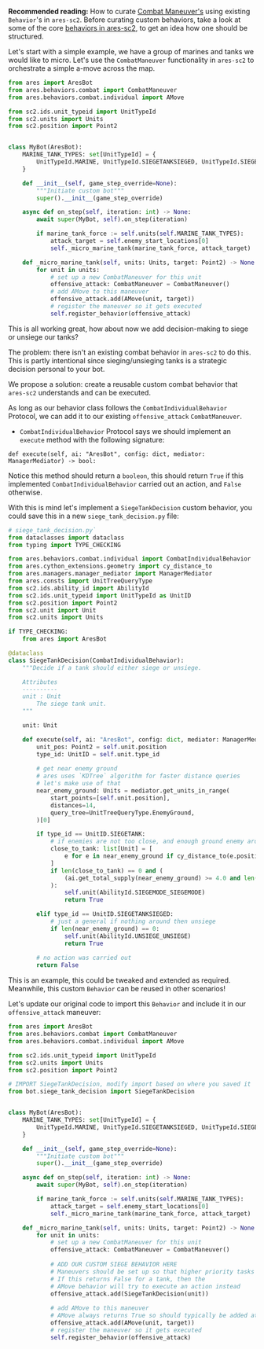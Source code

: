 <b>Recommended reading:</b> How to curate [Combat Maneuver's](./combat_maneuver_example.md) using
existing `Behavior`'s in `ares-sc2`.
Before curating custom behaviors, take a look at some of the 
core [behaviors in ares-sc2](https://github.com/AresSC2/ares-sc2/tree/main/src/ares/behaviors), to get an idea
how one should be structured.

Let's start with a simple example, we have a group of marines and tanks we would like to micro.
Let's use the `CombatManeuver` functionality in `ares-sc2` to orchestrate a simple a-move across the
map.

```python
from ares import AresBot
from ares.behaviors.combat import CombatManeuver
from ares.behaviors.combat.individual import AMove

from sc2.ids.unit_typeid import UnitTypeId
from sc2.units import Units
from sc2.position import Point2


class MyBot(AresBot):
    MARINE_TANK_TYPES: set[UnitTypeId] = {
        UnitTypeId.MARINE, UnitTypeId.SIEGETANKSIEGED, UnitTypeId.SIEGETANK
    }

    def __init__(self, game_step_override=None):
        """Initiate custom bot"""
        super().__init__(game_step_override)

    async def on_step(self, iteration: int) -> None:
        await super(MyBot, self).on_step(iteration)

        if marine_tank_force := self.units(self.MARINE_TANK_TYPES):
            attack_target = self.enemy_start_locations[0]
            self._micro_marine_tank(marine_tank_force, attack_target)

    def _micro_marine_tank(self, units: Units, target: Point2) -> None:
        for unit in units:
            # set up a new CombatManeuver for this unit
            offensive_attack: CombatManeuver = CombatManeuver()
            # add AMove to this maneuver
            offensive_attack.add(AMove(unit, target))
            # register the maneuver so it gets executed
            self.register_behavior(offensive_attack)
```

This is all working great, how about now we add decision-making to siege or unsiege our tanks?

The problem: there isn't an existing combat behavior in `ares-sc2` to do this. This is partly intentional
since sieging/unsieging tanks is a strategic decision personal to your bot.

We propose a solution: create a reusable custom combat behavior that `ares-sc2` understands and can be executed.

As long as our behavior class follows the `CombatIndividualBehavior` Protocol, we can add it to
our existing `offensive_attack` `CombatManeuver`. 
- `CombatIndividualBehavior` Protocol says we should implement an `execute` method with the following signature:

`def execute(self, ai: "AresBot", config: dict, mediator: ManagerMediator) -> bool:`

Notice this method should return a `booleon`, this should return `True` if this implemented
`CombatIndividualBehavior` carried out an action, and `False` otherwise.

With this is mind let's implement a `SiegeTankDecision` custom behavior, you could save this in a new
`siege_tank_decision.py` file:

```python
# siege_tank_decision.py`
from dataclasses import dataclass
from typing import TYPE_CHECKING

from ares.behaviors.combat.individual import CombatIndividualBehavior
from ares.cython_extensions.geometry import cy_distance_to
from ares.managers.manager_mediator import ManagerMediator
from ares.consts import UnitTreeQueryType
from sc2.ids.ability_id import AbilityId
from sc2.ids.unit_typeid import UnitTypeId as UnitID
from sc2.position import Point2
from sc2.unit import Unit
from sc2.units import Units

if TYPE_CHECKING:
    from ares import AresBot

@dataclass
class SiegeTankDecision(CombatIndividualBehavior):
    """Decide if a tank should either siege or unsiege.

    Attributes
    ----------
    unit : Unit
        The siege tank unit.
    """

    unit: Unit

    def execute(self, ai: "AresBot", config: dict, mediator: ManagerMediator) -> bool:
        unit_pos: Point2 = self.unit.position
        type_id: UnitID = self.unit.type_id
        
        # get near enemy ground
        # ares uses `KDTree` algorithm for faster distance queries
        # let's make use of that
        near_enemy_ground: Units = mediator.get_units_in_range(
            start_points=[self.unit.position],
            distances=14,
            query_tree=UnitTreeQueryType.EnemyGround,
        )[0]

        if type_id == UnitID.SIEGETANK:
            # if enemies are not too close, and enough ground enemy around then siege
            close_to_tank: list[Unit] = [
                e for e in near_enemy_ground if cy_distance_to(e.position, unit_pos) < 6.5
            ]
            if len(close_to_tank) == 0 and (
                (ai.get_total_supply(near_enemy_ground) >= 4.0 and len(near_enemy_ground) > 3)
            ):
                self.unit(AbilityId.SIEGEMODE_SIEGEMODE)
                return True

        elif type_id == UnitID.SIEGETANKSIEGED:
            # just a general if nothing around then unsiege
            if len(near_enemy_ground) == 0:
                self.unit(AbilityId.UNSIEGE_UNSIEGE)
                return True
        
        # no action was carried out
        return False
```

This is an example, this could be tweaked and extended as required. Meanwhile, this custom `Behavior`
can be reused in other scenarios!

Let's update our original code to import this `Behavior` and include it in our `offensive_attack` maneuver:

```python
from ares import AresBot
from ares.behaviors.combat import CombatManeuver
from ares.behaviors.combat.individual import AMove

from sc2.ids.unit_typeid import UnitTypeId
from sc2.units import Units
from sc2.position import Point2

# IMPORT SiegeTankDecision, modify import based on where you saved it
from bot.siege_tank_decision import SiegeTankDecision


class MyBot(AresBot):
    MARINE_TANK_TYPES: set[UnitTypeId] = {
        UnitTypeId.MARINE, UnitTypeId.SIEGETANKSIEGED, UnitTypeId.SIEGETANK
    }

    def __init__(self, game_step_override=None):
        """Initiate custom bot"""
        super().__init__(game_step_override)

    async def on_step(self, iteration: int) -> None:
        await super(MyBot, self).on_step(iteration)

        if marine_tank_force := self.units(self.MARINE_TANK_TYPES):
            attack_target = self.enemy_start_locations[0]
            self._micro_marine_tank(marine_tank_force, attack_target)

    def _micro_marine_tank(self, units: Units, target: Point2) -> None:
        for unit in units:
            # set up a new CombatManeuver for this unit
            offensive_attack: CombatManeuver = CombatManeuver()
            
            # ADD OUR CUSTOM SIEGE BEHAVIOR HERE
            # Maneuvers should be set up so that higher priority tasks are added first.
            # If this returns False for a tank, then the 
            # AMove behavior will try to execute an action instead
            offensive_attack.add(SiegeTankDecision(unit))
            
            # add AMove to this maneuver
            # AMove always returns True so should typically be added at the end
            offensive_attack.add(AMove(unit, target))
            # register the maneuver so it gets executed
            self.register_behavior(offensive_attack)
```


